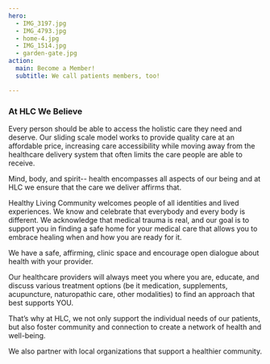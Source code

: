 ```yaml
---
hero: 
  - IMG_3197.jpg
  - IMG_4793.jpg
  - home-4.jpg
  - IMG_1514.jpg
  - garden-gate.jpg
action:
  main: Become a Member!
  subtitle: We call patients members, too!

---
```


### At HLC We Believe

<WeBelieve img="/gift-of-healing-cropped.webp" title="Healthcare is a Human Right">

Every person should be able to access the holistic care they need and deserve. Our sliding scale model works to provide quality care at an affordable price, increasing care accessibility while moving away from the healthcare delivery system that often limits the care people are able to receive.

</WeBelieve>

<WeBelieve direction="right" img="/garden.jpeg" title="Health is holistic">

Mind, body, and spirit-- health encompasses all aspects of our being and at HLC we ensure that the care we deliver affirms that.

</WeBelieve>

<WeBelieve img="/dr-kerry-craniosacral-720x478.jpg" title="Healthcare needs to be inclusive and trauma-informed">

Healthy Living Community welcomes people of all identities and lived experiences. We know and celebrate that everybody and every body is different. We acknowledge that medical trauma is real, and our goal is to support you in finding a safe home for your medical care that allows you to embrace healing when and how you are ready for it. 

</WeBelieve>

<WeBelieve direction="right" img="/IMG_0658.jpeg" title="Healthcare should be a conversation; there is no 'one size fits all' model for health">

We have a safe, affirming, clinic space and encourage open dialogue about health with your provider.

Our healthcare providers will always meet you where you are, educate, and discuss various treatment options (be it medication, supplements, acupuncture, naturopathic care, other modalities) to find an approach that best supports YOU.

</WeBelieve>

<WeBelieve img="/IMG_4793.jpg" title="Healthy communities grow healthy individuals">

That’s why at HLC, we not only support the individual needs of our patients, but also foster community and connection to create a network of health and well-being.

We also partner with local organizations that support a healthier community.

</WeBelieve>
